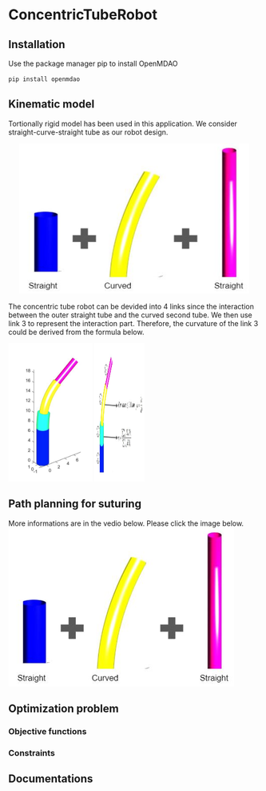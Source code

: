 # ConcentricTubeRobot

## Installation
Use the package manager pip to install OpenMDAO
```bash
pip install openmdao
```
## Kinematic model
Tortionally rigid model has been used in this application. We consider straight-curve-straight tube as our robot design.
<p align="center">
  <img width="460" height="300" src="https://github.com/FredLin0421/CTR/blob/ctr_opt_all/Pics/Tubes.JPG">
</p>
The concentric tube robot can be devided into 4 links since the interaction between the outer straight tube and the curved second tube. We then use link 3 to represent the interaction part. Therefore, the curvature of the link 3 could be derived from the formula below.
<p float="left">
  <img src="https://github.com/FredLin0421/ConcentricTubeRobot/blob/master/images/Screen%20Shot%202020-01-13%20at%208.24.11%20PM.png" width="168" height="276" />
  <img src="https://github.com/FredLin0421/ConcentricTubeRobot/blob/master/images/Screen%20Shot%202020-01-13%20at%208.24.47%20PM.png" width="100" height="276" /> 
</p>



## Path planning for suturing
More informations are in the vedio below. Please click the image below. 
[![](https://github.com/FredLin0421/CTR/blob/ctr_opt_all/Pics/Tubes.JPG)](https://www.youtube.com/watch?v=q3hONNn4UwM) 
## Optimization problem
### Objective functions

### Constraints


## Documentations

